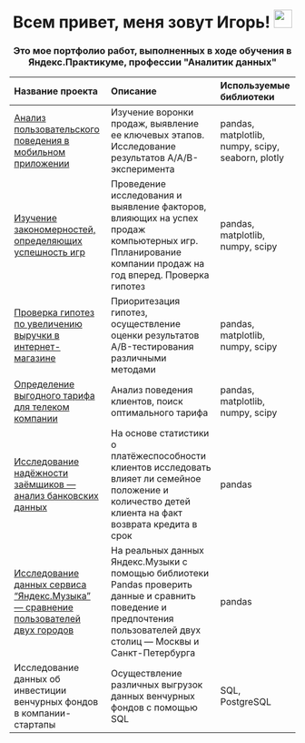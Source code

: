 <h1 align="center"> Всем привет, меня зовут Игорь!
<img src="https://github.com/blackcater/blackcater/raw/main/images/Hi.gif" height="32"/></h1>
<h3 align="center">Это мое портфолио работ, выполненных в ходе обучения в Яндекс.Практикуме, профессии "Аналитик данных"</h3>


| Название проекта | Описание | Используемые библиотеки |
|:---------------------------|:---------------------------|:---------------------------|
| [Анализ пользовательского поведения в мобильном приложении](https://github.com/KirillovIgor/Portfolio/tree/main/analysis_of_a_startups_mobile_app) | Изучение воронки продаж, выявление ее ключевых этапов. Исследование результатов A/A/B-эксперимента | pandas, matplotlib, numpy, scipy, seaborn, plotly |
| [Изучение закономерностей, определяющих успешность игр](https://github.com/KirillovIgor/Portfolio/tree/main/patterns_of_successful_games) | Проведение исследования и выявление факторов, влияющих на успех продаж компьютерных игр. Ппланирование компании продаж на год вперед. Проверка гипотез | pandas, matplotlib, numpy, scipy |
| [Проверка гипотез по увеличению выручки в интернет-магазине](https://github.com/KirillovIgor/Portfolio/tree/main/hypotheses_for_increasing_revenue) | Приоритезация гипотез, осуществление оценки результатов A/B-тестирования различными методами  | pandas, matplotlib, numpy, scipy |
| [Определение выгодного тарифа для телеком компании](https://github.com/KirillovIgor/Portfolio/tree/main/mobile_communication) | Анализ поведения клиентов, поиск оптимального тарифа  | pandas, matplotlib, numpy, scipy |
| [Исследование надёжности заёмщиков — анализ банковских данных](https://github.com/KirillovIgor/Portfolio/tree/main/reliability_of_borrowers) | На основе статистики о платёжеспособности клиентов исследовать влияет ли семейное положение и количество детей клиента на факт возврата кредита в срок  | pandas |
| [Исследование данных сервиса “Яндекс.Музыка” — сравнение пользователей двух городов](https://github.com/KirillovIgor/Portfolio/tree/main/big_cities_music) | На реальных данных Яндекс.Музыки c помощью библиотеки Pandas проверить данные и сравнить поведение и предпочтения пользователей двух столиц — Москвы и Санкт-Петербурга  | pandas |
| Исследование данных об инвестиции венчурных фондов в компании-стартапы | Осуществление различных выгрузок данных венчурных фондов с помощью SQL  | SQL, PostgreSQL |





